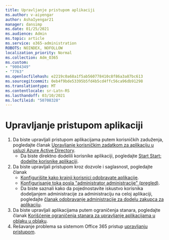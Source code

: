 ```yaml
---
title: Upravljanje pristupom aplikaciji
ms.author: v-aiyengar
author: AshaIyengar21
manager: dansimp
ms.date: 01/25/2021
ms.audience: Admin
ms.topic: article
ms.service: o365-administration
ROBOTS: NOINDEX, NOFOLLOW
localization_priority: Normal
ms.collection: Adm_O365
ms.custom:
- "9004349"
- "7763"
ms.openlocfilehash: e2219c0a68a1f5ab560778410c8f86a3a87bc613
ms.sourcegitcommit: 0eb4f9bde53395b5fd4b5cd4ffc56ca96db91298
ms.translationtype: MT
ms.contentlocale: sr-Latn-RS
ms.lasthandoff: 03/10/2021
ms.locfileid: "50708328"
---
```

# <a name="manage-application-access"></a>Upravljanje pristupom aplikaciji

1. Da biste upravljali pristupom aplikacijama putem korisničkih zaduženja, pogledajte članak [Upravljanje korisničkim zadatkom za aplikaciju u usluzi Azure Active Directory](https://docs.microsoft.com/azure/active-directory/manage-apps/assign-user-or-group-access-portal).
    - Da biste direktno dodelili korisnike aplikaciji, pogledajte [Start Start: dodelite korisnike aplikaciji](https://docs.microsoft.com/azure/active-directory/manage-apps/assign-user-or-group-access-portal).
1. Da biste upravljali pristupom kroz dozvole i saglasnost, pogledajte članak
    - [Konfigurišite kako krajnji korisnici odobravate aplikacije](https://docs.microsoft.com/azure/active-directory/manage-apps/configure-user-consent?tabs=azure-portal). 
    - [Konfigurisanje toka posla "administrator administracije" (pregled)](https://docs.microsoft.com/azure/active-directory/manage-apps/configure-admin-consent-workflow). 
    - Da biste saznali kako da pojednostavite iskustvo korisnika dodeljanjem administracije za administraciju na celoj aplikaciji, pogledajte [članak odobravanje administracije za dodelu zakupca za aplikaciju](https://docs.microsoft.com/azure/active-directory/manage-apps/grant-admin-consent). 
1. Da biste upravljali aplikacijama putem ograničenja stanara, pogledajte članak [Korišćenje ograničenja stanara za upravljanje aplikacijama u oblaku u oblaku](https://docs.microsoft.com/azure/active-directory/manage-apps/tenant-restrictions). 
1. Rešavanje problema sa sistemom Office 365 pristup [upravljanju pristupom](https://docs.microsoft.com/office365/troubleshoot/access-management/cannot-add-guest-users-in-m365-admin-center).
